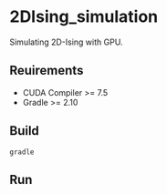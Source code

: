 # 2DIsing_simulation
Simulating 2D-Ising with GPU.

## Reuirements
- CUDA Compiler >= 7.5
- Gradle  >= 2.10

## Build
    gradle

## Run
